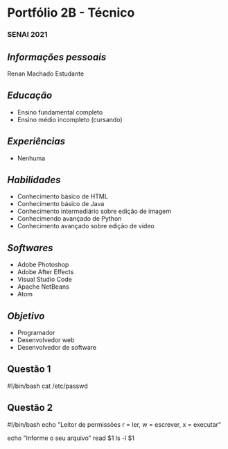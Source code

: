 # Portfólio 2B - Técnico
### SENAI 2021

## <i><b>Informações pessoais</b></i>

Renan Machado
Estudante

## <i><b>Educação</b></i>

- Ensino fundamental completo
- Ensino médio incompleto (cursando)

## <i><b>Experiências</b></i>

- Nenhuma

## <i><b>Habilidades</b></i>

- Conhecimento básico de HTML
- Conhecimento básico de Java
- Conhecimento intermediário sobre edição de imagem
- Conhecimendo avançado de Python
- Conhecimento avançado sobre edição de video

## <i><b>Softwares</b></i>

- Adobe Photoshop
- Adobe After Effects
- Visual Studio Code
- Apache NetBeans
- Atom

## <i><b>Objetivo </b></i>

- Programador
- Desenvolvedor web
- Desenvolvedor de software

## Questão 1

#!/bin/bash
cat /etc/passwd

## Questão 2

#!/bin/bash
echo "Leitor de permissões
r = ler, w = escrever, x = executar"

echo "Informe o seu arquivo"
read $1
ls -l $1
